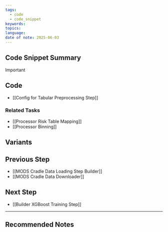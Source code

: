 ```yaml
---
tags: 
  - code
  - code_snippet
keywords: 
topics: 
language: 
date of note: 2025-06-03
---
```


## Code Snippet Summary

>[!important]


## Code



- [[Config for Tabular Preprocessing Step]]


### Related Tasks

- [[Processor Risk Table Mapping]]
- [[Processor Binning]]

## Variants



## Previous Step

- [[MODS Cradle Data Loading Step Builder]]
- [[MODS Cradle Data Downloader]]

## Next Step

- [[Builder XGBoost Training Step]]




-----------
##  Recommended Notes



